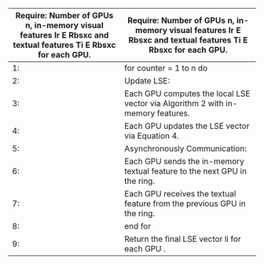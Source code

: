 | Require: Number of GPUs n, in-memory visual features Ir E Rbsxc and textual features Ti E Rbsxc for each GPU. | Require: Number of GPUs n, in-memory visual features Ir E Rbsxc and textual features Ti E Rbsxc for each GPU. |
| --- | --- |
| 1: | for counter = 1 to n do |
| 2: | Update LSE: |
| 3: | Each GPU computes the local LSE vector via Algorithm 2 with in-memory features. |
| 4: | Each GPU updates the LSE vector via Equation 4. |
| 5: | Asynchronously Communication: |
| 6: | Each GPU sends the in-memory textual feature to the next GPU in the ring. |
| 7: | Each GPU receives the textual feature from the previous GPU in the ring. |
| 8: | end for |
| 9: | Return the final LSE vector li for each GPU . |
